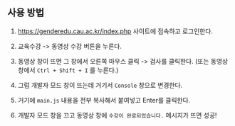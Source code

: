 ## 사용 방법
1. https://genderedu.cau.ac.kr/index.php 사이트에 접속하고 로그인한다.

2. 교육수강 -> 동영상 수강 버튼을 누른다.

3. 동영상 창이 뜨면 그 창에서 오른쪽 마우스 클릭 -> 검사를 클릭한다.
(또는 동영상 창에서 `Ctrl + Shift + I` 를 누른다.)

4. 그럼 개발자 모드 창이 뜨는데 거기서 `Console` 창으로 변경한다.

5. 거기에 `main.js` 내용을 전부 복사해서 붙여넣고 Enter를 클릭한다.

6. 개발자 모드 창을 끄고 동영상 창에 `수강이 완료되었습니다.` 메시지가 뜨면 성공!
